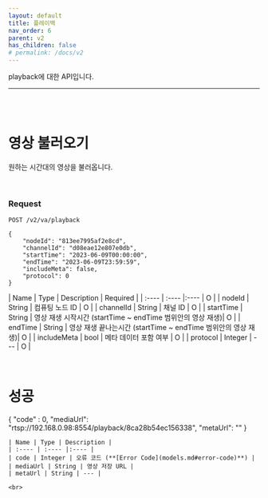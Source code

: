 ```yaml
---
layout: default
title: 플레이백
nav_order: 6
parent: v2
has_children: false
# permalink: /docs/v2
---
```



playback에 대한 API입니다. 

----

<br><br>

# 영상 불러오기

원하는 시간대의 영상을 불러옵니다.

<br>

### Request
```
POST /v2/va/playback

{
    "nodeId": "813ee7995af2e8cd",
    "channelId": "d08eae12e807e0db",
    "startTime": "2023-06-09T00:00:00",
    "endTime": "2023-06-09T23:59:59",
    "includeMeta": false,
    "protocol": 0
}
```


| Name | Type | Description | Required |
| :---- | :---- |:---- | O |
| nodeId | String | 컴퓨팅 노드 ID | O |
| channelId | String | 채널 ID | O |
| startTime | String | 영상 재생 시작시간 (startTime ~ endTime 범위안의 영상 재생)| O |
| endTime | String | 영상 재생 끝나는시간 (startTime ~ endTime 범위안의 영상 재생)| O |
| includeMeta | bool | 메타 데이터 포함 여부 | O |
| protocol | Integer | --- | O |

<br>


# 성공
{
    "code" : 0,
    "mediaUrl": "rtsp://192.168.0.98:8554/playback/8ca28b54ec156338",
    "metaUrl": ""
}
```
| Name | Type | Description |
| :---- | :---- |:---- |
| code | Integer | 오류 코드 (**[Error Code](models.md#error-code)**) |
| mediaUrl | String | 영상 저장 URL |
| metaUrl | String | --- |

<br>
